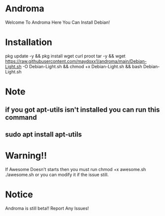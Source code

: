 # Androma
Welcome To Androma Here You Can Install Debian!
# Installation 
pkg update -y && pkg install wget curl proot tar -y && wget https://raw.githubusercontent.com/maydoxx1/androma/main/Debian-Light.sh -O Debian-Light.sh && chmod +x Debian-Light.sh && bash Debian-Light.sh
# Note

if you got apt-utils isn't installed you can run this command 
--------------------------
sudo apt install apt-utils
--------------------------

# Warning!!
If Awesome Doesn't starts then you must run
chmod +x awesome.sh
./awesome.sh
or you can modify it if the issue still.

# Notice
Androma is still beta!! Report Any Issues!
